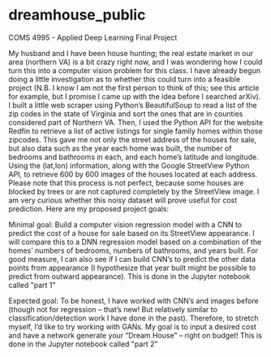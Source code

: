 # dreamhouse_public
COMS 4995 - Applied Deep Learning Final Project


My husband and I have been house hunting; the real estate market in our area (northern VA) is a bit crazy right now, and I was wondering how I could turn this into a computer vision problem for this class. I have already begun doing a little investigation as to whether this could turn into a feasible project (N.B. I know I am not the first person to think of this; see this article for example, but I promise I came up with the idea before I searched arXiv). I built a little web scraper using Python’s BeautifulSoup to read a list of the zip codes in the state of Virginia and sort the ones that are in counties considered part of Northern VA. Then, I used the Python API for the website Redfin to retrieve a list of active listings for single family homes within those zipcodes. This gave me not only the street address of the houses for sale, but also data such as the year each home was built, the number of bedrooms and bathrooms in each, and each home’s latitude and longitude. Using the (lat,lon) information, along with the Google StreetView Python API, to retrieve 600 by 600 images of the houses located at each address. Please note that this process is not perfect, because some houses are blocked by trees or are not captured completely by the StreetView image. I am very curious whether this noisy dataset will prove useful for cost prediction. Here are my proposed project goals:

Minimal goal: Build a computer vision regression model with a CNN to predict the cost of a house for sale based on its StreetView appearance. I will compare this to a DNN regression model based on a combination of the homes’ numbers of bedrooms, numbers of bathrooms, and years built. For good measure, I can also see if I can build CNN’s to predict the other data points from appearance (I hypothesize that year built might be possible to predict from outward appearance). This is done in the Jupyter notebook called "part 1"

Expected goal: To be honest, I have worked with CNN’s and images before (though not for regression – that’s new! But relatively similar to classification/detection work I have done in the past). Therefore, to stretch myself, I’d like to try working with GANs. My goal is to input a desired cost and have a network generate your “Dream House” – right on budget! This is done in the Jupyter notebook called "part 2"
